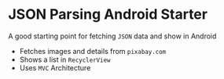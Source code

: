 # JSON Parsing Android Starter

A good starting point for fetching `JSON` data and show in Android
- Fetches images and details from `pixabay.com`
- Shows a list in `RecyclerView`
- Uses `MVC` Architecture
